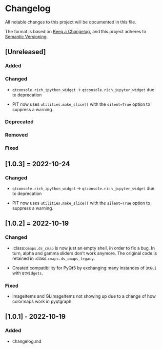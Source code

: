 # Changelog
All notable changes to this project will be documented in this file.

The format is based on [Keep a Changelog](https://keepachangelog.com/en/1.0.0/),
and this project adheres to [Semantic 
Versioning](https://semver.org/spec/v2.0.0.html).

## [Unreleased]

### Added

### Changed

- `qtconsole.rich_ipython_widget` -> `qtconsole.rich_jupyter_widget` due to 
  deprecation

- PIT now uses `utilities.make_slice()` with the `silent=True` option to suppress 
  a warning.

### Deprecated

### Removed

### Fixed

## [1.0.3] = 2022-10-24

### Changed

- `qtconsole.rich_ipython_widget` -> `qtconsole.rich_jupyter_widget` due to 
  deprecation

- PIT now uses `utilities.make_slice()` with the `silent=True` option to suppress 
  a warning.

## [1.0.2] = 2022-10-19

### Changed

- :class:`cmaps.ds_cmap` is now just an empty shell, in order to fix a bug. 
  In turn, alpha and gamma sliders don't work anymore. The original code is 
  retained in :class:`cmaps.ds_cmaps_legacy`.

- Created compatibility for PyQt5 by exchanging many instances of `QtGui` 
  with `QtWidgets`.

### Fixed

- ImageItems and GLImageItems not showing up due to a change of how colormaps 
  work in pyqtgraph.

## [1.0.1] - 2022-10-19

### Added

- changelog.md
